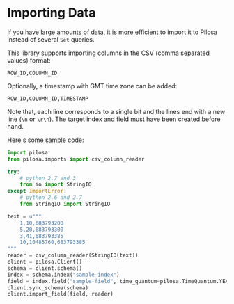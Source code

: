 # Importing Data

If you have large amounts of data, it is more efficient to import it to Pilosa instead of several `Set` queries.

This library supports importing columns in the CSV (comma separated values) format:
```
ROW_ID,COLUMN_ID
```

Optionally, a timestamp with GMT time zone can be added:
```
ROW_ID,COLUMN_ID,TIMESTAMP
```

Note that, each line corresponds to a single bit and the lines end with a new line (`\n` or `\r\n`).
The target index and field must have been created before hand.

Here's some sample code:
```python
import pilosa
from pilosa.imports import csv_column_reader

try:
    # python 2.7 and 3
    from io import StringIO
except ImportError:
    # python 2.6 and 2.7
    from StringIO import StringIO

text = u"""
    1,10,683793200
    5,20,683793300
    3,41,683793385
    10,10485760,683793385
"""
reader = csv_column_reader(StringIO(text))
client = pilosa.Client()
schema = client.schema()
index = schema.index("sample-index")
field = index.field("sample-field", time_quantum=pilosa.TimeQuantum.YEAR_MONTH_DAY_HOUR)
client.sync_schema(schema)
client.import_field(field, reader)
```
